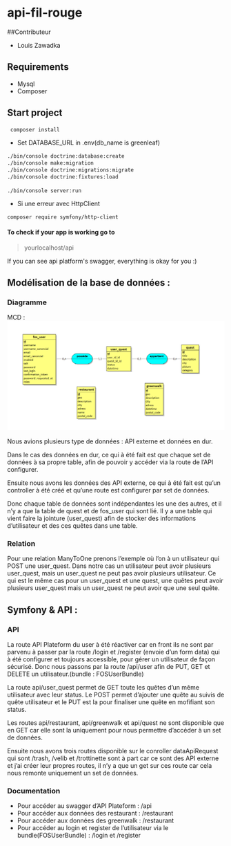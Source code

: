 # api-fil-rouge

##Contributeur

- Louis Zawadka

## Requirements

- Mysql
- Composer

## Start project

```
 composer install
```

- Set DATABASE_URL in .env(db_name is greenleaf)

```
./bin/console doctrine:database:create
./bin/console make:migration
./bin/console doctrine:migrations:migrate
./bin/console doctrine:fixtures:load

./bin/console server:run
```
- Si une erreur avec HttpClient

```
composer require symfony/http-client
```


#### To check if your app is working go to

> yourlocalhost/api

If you can see api platform's swagger, everything is okay for you :)

## Modélisation de la base de données :

### Diagramme
MCD :
![Screenshot](./src/assets/image/MCDlouis.png)

Nous avions plusieurs type de données : API externe et données en dur.

Dans le cas des données en dur, ce qui à été fait est que chaque set de données à sa propre table, afin de pouvoir y accéder via la route de l’API configurer. 

Ensuite nous avons les données des API externe, ce qui à été fait est qu’un controller à été créé et qu’une route est configurer par set de données. 

Donc chaque table de données sont indépendantes les une des autres, et il n’y a que la table de quest et de fos_user qui sont lié. Il y a une table qui vient faire la jointure (user_quest) afin de stocker des informations d’utilisateur et des ces quêtes dans une table.

### Relation

Pour une relation ManyToOne prenons l’exemple où l’on à un utilisateur qui POST une user_quest. Dans notre cas un utilisateur peut avoir plusieurs user_quest, mais un user_quest ne peut pas avoir plusieurs utilisateur. 
Ce qui est le même cas pour un user_quest et une quest, une quêtes peut avoir plusieurs user_quest mais un user_quest ne peut avoir que une seul quête.


## Symfony & API :

### API

La route API Plateform du user à été réactiver car en front ils ne sont par parvenu à passer par la route /login et /register (envoie d’un form data) qui à été configurer et toujours accessible, pour gérer un utilisateur de façon sécurisé. Donc nous passons par la route /api/user afin de PUT, GET et DELETE un utilisateur.(bundle : FOSUserBundle)

La route api/user_quest permet de GET toute les quêtes d’un même utilisateur avec leur status. Le POST permet d’ajouter une quête au suivis de quête utilisateur et le PUT est la pour finaliser une quête en mofifiant son status.

Les routes api/restaurant, api/greenwalk et api/quest ne sont disponible que en GET car elle sont la uniquement pour nous permettre d’accéder à un set de données.

Ensuite nous avons trois routes disponible sur le conroller dataApiRequest qui sont            /trash, /velib et /trottinette sont à part car ce sont des API externe et j’ai créer leur propres routes, il n’y a que un get sur ces route car cela nous remonte uniquement un set de données.

### Documentation 

- Pour accéder au swagger d’API Plateform : /api
- Pour accéder aux données des restaurant : /restaurant
- Pour accéder aux données des greenwalk : /restaurant
- Pour accéder au login et register de l’utilisateur via le bundle(FOSUserBundle) : /login et /register




